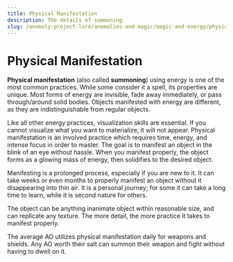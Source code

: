 ```yaml
---
title: Physical Manifestation
description: The details of summoning.
slug: /anomaly-project-lore/anomalies-and-magic/magic-and-energy/physical-manifestation
---
```


# Physical Manifestation

**Physical manifestation** (also called **summoning**) using energy is one of the most common practices. While some consider it a spell, its properties are unique. Most forms of energy are invisible, fade away immediately, or pass through/around solid bodies. Objects manifested with energy are different, as they are indistinguishable from regular objects.

Like all other energy practices, visualization skills are essential. If you cannot visualize what you want to materialize, it will not appear. Physical manifestation is an involved practice which requires time, energy, and intense focus in order to master. The goal is to manifest an object in the blink of an eye without hassle. When you manifest properly, the object forms as a glowing mass of energy, then solidifies to the desired object.

Manifesting is a prolonged process, especially if you are new to it. It can take weeks or even months to properly manifest an object without it disappearing into thin air. It is a personal journey; for some it can take a long time to learn, while it is second nature for others.

The object can be anything inanimate object within reasonable size, and can replicate any texture. The more detail, the more practice it takes to manifest properly.

The average AO utilizes physical manifestation daily for weapons and shields. Any AO worth their salt can summon their weapon and fight without having to dwell on it.